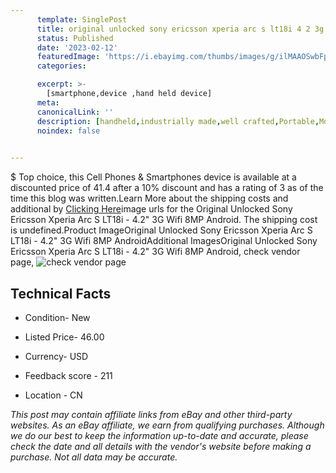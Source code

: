 ```yaml
---
      template: SinglePost
      title: original unlocked sony ericsson xperia arc s lt18i 4 2 3g wifi 8mp android
      status: Published
      date: '2023-02-12'
      featuredImage: 'https://i.ebayimg.com/thumbs/images/g/ilMAAOSwbFpi~f1w/s-l225.jpg'
      categories: 

      excerpt: >-
        [smartphone,device ,hand held device]
      meta:
      canonicalLink: ''
      description: [handheld,industrially made,well crafted,Portable,Mobile,Compact,Convenient,Lightweight,Maneuverable,Man-portable,Miniature,Carriable,Hand-held,Light,Holdable,Transportable,Mobile device,Pocket-sized,On-the-go,Wireless,Cordless,Compact size,Convenient size, smartphone,device ,hand held device]
      noindex: false

        
---
```

$
    Top choice, this Cell Phones & Smartphones device is available at a discounted price of 41.4 after a 10% discount and has a rating of 3 as of the time this blog was written.Learn More about the shipping costs and additional by [Clicking Here](https://www.ebay.com/itm/394205645328?hash=item5bc87cca10%3Ag%3AilMAAOSwbFpi%7Ef1w&mkevt=1&mkcid=1&mkrid=711-53200-19255-0&campid=%253CePNCampaignId%253E&customid=%253CreferenceId%253E&toolid=10049)image urls for the Original Unlocked Sony Ericsson Xperia Arc S LT18i - 4.2" 3G Wifi 8MP Android. The shipping cost is undefined.Product ImageOriginal Unlocked Sony Ericsson Xperia Arc S LT18i - 4.2" 3G Wifi 8MP AndroidAdditional ImagesOriginal Unlocked Sony Ericsson Xperia Arc S LT18i - 4.2" 3G Wifi 8MP Android, check vendor page, ![check vendor page](https://origin-galleryplus.ebayimg.com/ws/web/394205645328_2_0_1/225x225.jpg,https://origin-galleryplus.ebayimg.com/ws/web/394205645328_3_0_1/225x225.jpg,https://origin-galleryplus.ebayimg.com/ws/web/394205645328_4_0_1/225x225.jpg,https://origin-galleryplus.ebayimg.com/ws/web/394205645328_5_0_1/225x225.jpg,https://origin-galleryplus.ebayimg.com/ws/web/394205645328_6_0_1/225x225.jpg,https://origin-galleryplus.ebayimg.com/ws/web/394205645328_7_0_1/225x225.jpg,https://origin-galleryplus.ebayimg.com/ws/web/394205645328_8_0_1/225x225.jpg,https://origin-galleryplus.ebayimg.com/ws/web/394205645328_9_0_1/225x225.jpg,https://origin-galleryplus.ebayimg.com/ws/web/394205645328_10_0_1/225x225.jpg,https://origin-galleryplus.ebayimg.com/ws/web/394205645328_11_0_1/225x225.jpg,https://origin-galleryplus.ebayimg.com/ws/web/394205645328_12_0_1/225x225.jpg)
    
    

 ## Technical Facts 



     
      

 - Condition- New 


      

 - Listed Price- 46.00 


      

 - Currency- USD 


      

 - Feedback score - 211 


      

 - Location - CN 


      
      

 *_This post may contain affiliate links from eBay and other third-party websites. As an eBay affiliate, we earn from qualifying purchases. Although we do our best to keep the information up-to-date and accurate, please check the date and all details with the vendor's website before making a purchase. Not all data may be accurate._*



    
    
    
    
    